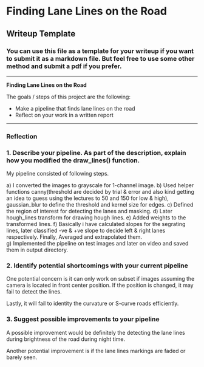 # **Finding Lane Lines on the Road** 

## Writeup Template

### You can use this file as a template for your writeup if you want to submit it as a markdown file. But feel free to use some other method and submit a pdf if you prefer.

---

**Finding Lane Lines on the Road**

The goals / steps of this project are the following:
* Make a pipeline that finds lane lines on the road
* Reflect on your work in a written report


[//]: # (Image References)

[image1]: ./examples/grayscale.jpg "Grayscale"

---

### Reflection

### 1. Describe your pipeline. As part of the description, explain how you modified the draw_lines() function.

My pipeline consisted of following steps. 

a) I converted the images to grayscale for 1-channel image. 
b) Used helper functions canny(threshold are decided by trial & error and also kind getting an idea to guess using the lectures to 50 and 150 for low & high), gaussian_blur to define the threshold and kernel size for edges.
c) Defined the region of interest for detecting the lanes and masking. 
d) Later hough_lines transform for drawing hough lines.
e) Added weights to the transformed lines. 
f) Basically i have calculated slopes for the segrating lines, later classified -ve & +ve slope to decide left & right lanes respectively. Finally, Averaged and extrapolated them.  
g) Implemented the pipeline on test images and later on video and saved them in output directory. 



### 2. Identify potential shortcomings with your current pipeline


One potential concern is it can only work on subset if images assuming the camera is located in front center position.
If the position is changed, it may fail to detect the lines.  

Lastly, it will fail to identity the curvature or S-curve roads efficiently. 

### 3. Suggest possible improvements to your pipeline

A possible improvement would be definitely the detecting the lane lines during brightness of the road during night time.

Another potential improvement is if the lane lines markings are faded or barely seen. 
